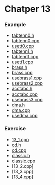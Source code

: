 # Chatper 13

### Example
* [tabtenn0.h](tabtenn0.h)
* [tabtenn0.cpp](tabtenn0.cpp)
* [usett0.cpp](usett0.cpp)
* [tabtenn1.h](tabtenn1.h)
* [tabtenn1.cpp](tabtenn1.cpp)
* [usett1.cpp](usett1.cpp)
* [brass.h](brass.h)
* [brass.cpp](brass.cpp)
* [usebrass1.cpp](usebrass1.cpp)
* [usebrass2.cpp](usebrass2.cpp)
* [acctabc.h](acctabc.h)
* [acctabc.cpp](acctabc.cpp)
* [usebrass3.cpp](usebrass3.cpp)
* [dma.h](dma.h)
* [dma.cpp](dma.cpp)
* [usedma.cpp](usedma.cpp)

### Exercise
* [13_1.cpp](13_1.cpp)
* [cd.h](cd.h)
* [cd.cpp](cd.cpp)
* [classic.h](classic.h)
* [classic.cpp](classic.cpp)
* [13_2.cpp]
* [13_3.cpp]
* [13_4.cpp]
